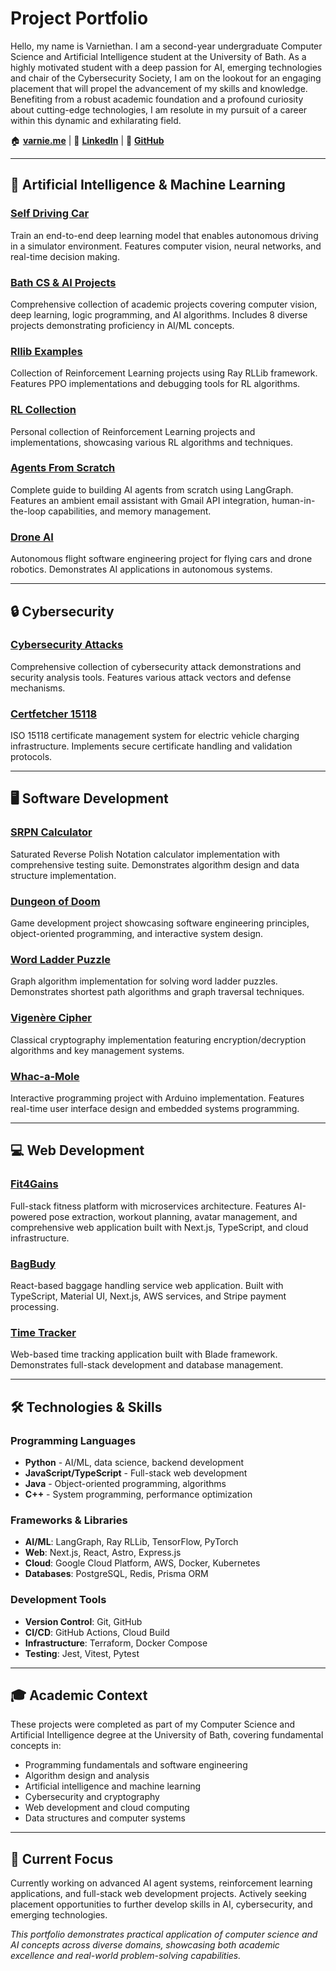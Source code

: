 # Project Portfolio

Hello, my name is Varniethan. I am a second-year undergraduate Computer Science and Artificial Intelligence student at the University of Bath. As a highly motivated student with a deep passion for AI, emerging technologies and chair of the Cybersecurity Society, I am on the lookout for an engaging placement that will propel the advancement of my skills and knowledge. Benefiting from a robust academic foundation and a profound curiosity about cutting-edge technologies, I am resolute in my pursuit of a career within this dynamic and exhilarating field.

🏠 **[varnie.me](https://varnie.me)** | 💼 **[LinkedIn](https://linkedin.com/in/varnie)** | 📧 **[GitHub](https://github.com/alienpenguin10)**

---

## 🤖 Artificial Intelligence & Machine Learning

### [Self Driving Car](https://github.com/alienpenguin10/self-driving-car)
Train an end-to-end deep learning model that enables autonomous driving in a simulator environment. Features computer vision, neural networks, and real-time decision making.

### [Bath CS & AI Projects](https://github.com/alienpenguin10/Bath-CS-AI-Projects)
Comprehensive collection of academic projects covering computer vision, deep learning, logic programming, and AI algorithms. Includes 8 diverse projects demonstrating proficiency in AI/ML concepts.

### [Rllib Examples](https://github.com/alienpenguin10/Rllib_Examples)
Collection of Reinforcement Learning projects using Ray RLLib framework. Features PPO implementations and debugging tools for RL algorithms.

### [RL Collection](https://github.com/alienpenguin10/RL)
Personal collection of Reinforcement Learning projects and implementations, showcasing various RL algorithms and techniques.

### [Agents From Scratch](https://github.com/alienpenguin10/agents-from-scratch)
Complete guide to building AI agents from scratch using LangGraph. Features an ambient email assistant with Gmail API integration, human-in-the-loop capabilities, and memory management.

### [Drone AI](https://github.com/alienpenguin10/drone-ai)
Autonomous flight software engineering project for flying cars and drone robotics. Demonstrates AI applications in autonomous systems.

---

## 🔒 Cybersecurity

### [Cybersecurity Attacks](https://github.com/alienpenguin10/cybersecurity-attacks)
Comprehensive collection of cybersecurity attack demonstrations and security analysis tools. Features various attack vectors and defense mechanisms.

### [Certfetcher 15118](https://github.com/alienpenguin10/certfetcher_15118)
ISO 15118 certificate management system for electric vehicle charging infrastructure. Implements secure certificate handling and validation protocols.

---

## 🖥️ Software Development

### [SRPN Calculator](https://github.com/alienpenguin10/Bath-CS-AI-Projects/tree/main/SRPN)
Saturated Reverse Polish Notation calculator implementation with comprehensive testing suite. Demonstrates algorithm design and data structure implementation.

### [Dungeon of Doom](https://github.com/alienpenguin10/Bath-CS-AI-Projects/tree/main/dungeon-of-doom)
Game development project showcasing software engineering principles, object-oriented programming, and interactive system design.

### [Word Ladder Puzzle](https://github.com/alienpenguin10/Bath-CS-AI-Projects/tree/main/word-ladder-puzzle)
Graph algorithm implementation for solving word ladder puzzles. Demonstrates shortest path algorithms and graph traversal techniques.

### [Vigenère Cipher](https://github.com/alienpenguin10/Bath-CS-AI-Projects/tree/main/vigenere_cipher)
Classical cryptography implementation featuring encryption/decryption algorithms and key management systems.

### [Whac-a-Mole](https://github.com/alienpenguin10/Bath-CS-AI-Projects/tree/main/whac_a_mole)
Interactive programming project with Arduino implementation. Features real-time user interface design and embedded systems programming.


---

## 💻 Web Development

### [Fit4Gains](https://github.com/alienpenguin10/fit4gains)
Full-stack fitness platform with microservices architecture. Features AI-powered pose extraction, workout planning, avatar management, and comprehensive web application built with Next.js, TypeScript, and cloud infrastructure.

### [BagBudy](https://github.com/alienpenguin10/bagbudy)
React-based baggage handling service web application. Built with TypeScript, Material UI, Next.js, AWS services, and Stripe payment processing.

### [Time Tracker](https://github.com/alienpenguin10/time-tracker)
Web-based time tracking application built with Blade framework. Demonstrates full-stack development and database management.


---

## 🛠️ Technologies & Skills

### Programming Languages
- **Python** - AI/ML, data science, backend development
- **JavaScript/TypeScript** - Full-stack web development
- **Java** - Object-oriented programming, algorithms
- **C++** - System programming, performance optimization

### Frameworks & Libraries
- **AI/ML**: LangGraph, Ray RLLib, TensorFlow, PyTorch
- **Web**: Next.js, React, Astro, Express.js
- **Cloud**: Google Cloud Platform, AWS, Docker, Kubernetes
- **Databases**: PostgreSQL, Redis, Prisma ORM

### Development Tools
- **Version Control**: Git, GitHub
- **CI/CD**: GitHub Actions, Cloud Build
- **Infrastructure**: Terraform, Docker Compose
- **Testing**: Jest, Vitest, Pytest

---

## 🎓 Academic Context

These projects were completed as part of my Computer Science and Artificial Intelligence degree at the University of Bath, covering fundamental concepts in:
- Programming fundamentals and software engineering
- Algorithm design and analysis
- Artificial intelligence and machine learning
- Cybersecurity and cryptography
- Web development and cloud computing
- Data structures and computer systems

---

## 🚀 Current Focus

Currently working on advanced AI agent systems, reinforcement learning applications, and full-stack web development projects. Actively seeking placement opportunities to further develop skills in AI, cybersecurity, and emerging technologies.

*This portfolio demonstrates practical application of computer science and AI concepts across diverse domains, showcasing both academic excellence and real-world problem-solving capabilities.*
